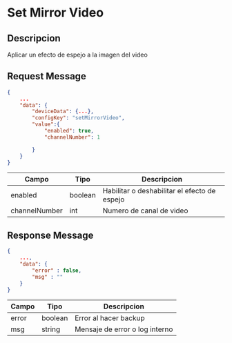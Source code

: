 # Set Mirror Video


## Descripcion

Aplicar un efecto de espejo a la imagen del video

## Request Message

```json
{
    ...
    "data": {
        "deviceData": {...},
        "configKey": "setMirrorVideo",
        "value":{
            "enabled": true,
            "channelNumber": 1

        } 
    }
}
```

| Campo | Tipo | Descripcion |
| --- | --- | --- |
| enabled | boolean | Habilitar o deshabilitar el efecto de espejo |
| channelNumber | int | Numero de canal de video |



## Response Message
```json
{
    ...,
    "data": {
        "error" : false,
        "msg" : ""
    }
}
```

| Campo | Tipo | Descripcion |
| --- | --- | --- |
| error | boolean | Error al hacer backup |
| msg | string | Mensaje de error o log interno|
